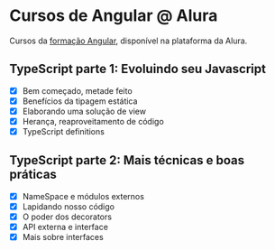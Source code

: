 # Cursos de Angular @ Alura

Cursos da [formação Angular](https://cursos.alura.com.br/formacao-angular), disponível na plataforma da Alura.

## TypeScript parte 1: Evoluindo seu Javascript
- [X] Bem começado, metade feito
- [X] Benefícios da tipagem estática
- [X] Elaborando uma solução de view
- [X] Herança, reaproveitamento de código
- [X] TypeScript definitions

## TypeScript parte 2: Mais técnicas e boas práticas
- [X] NameSpace e módulos externos
- [X] Lapidando nosso código
- [X] O poder dos decorators
- [X] API externa e interface
- [X] Mais sobre interfaces
